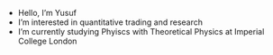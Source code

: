 - Hello, I’m Yusuf
- I’m interested in quantitative trading and research
- I’m currently studying Phyiscs with Theoretical Physics at Imperial College London


<!---
yusufmspahi/yusufmspahi is a ✨ special ✨ repository because its `README.md` (this file) appears on your GitHub profile.
You can click the Preview link to take a look at your changes.
--->

